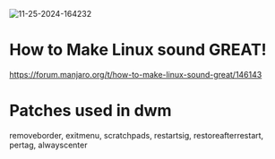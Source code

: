 ![11-25-2024-164232](https://github.com/user-attachments/assets/21753828-46b7-4336-92ae-2d5019940622)




# How to Make Linux sound GREAT!
https://forum.manjaro.org/t/how-to-make-linux-sound-great/146143

# Patches used in dwm
removeborder, exitmenu, scratchpads, restartsig, restoreafterrestart, pertag, alwayscenter









